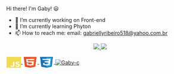 Hi there! I'm Gaby! 😃

- 🔭 I’m currently working on Front-end
- 🌱 I’m currently learning Phyton
- 📫 How to reach me: email: gabriellyribeiro518@yahoo.com.br


<div align="center">
  <a href="https://github.com/gayrduca">
  <img height="180em" src="https://github-readme-stats.vercel.app/api?username=gabyrduca&show_icons=false&theme=dracula&include_all_commits=true&count_private=true"/>
  <img height="180em" src="https://github-readme-stats.vercel.app/api/top-langs/?username=gabyrduca&layout=compact&langs_count=7&theme=dracula"/>
</div>
<div style="display: inline_block"><br>
  <img align="center" alt="Rafa-Js" height="30" width="40" src="https://raw.githubusercontent.com/devicons/devicon/master/icons/javascript/javascript-plain.svg">
  <img align="center" alt="Rafa-HTML" height="30" width="40" src="https://raw.githubusercontent.com/devicons/devicon/master/icons/html5/html5-original.svg">
  <img align="center" alt="Rafa-CSS" height="30" width="40" src="https://raw.githubusercontent.com/devicons/devicon/master/icons/css3/css3-original.svg">
  <img align="center" alt="Gaby-c" height="30" width="40" src="https://www.britefish.net/wp-content/uploads/2019/07/logo-c-1.png">
</div>
  
